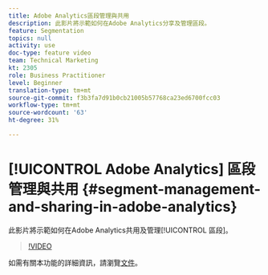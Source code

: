 ```yaml
---
title: Adobe Analytics區段管理與共用
description: 此影片將示範如何在Adobe Analytics分享及管理區段。
feature: Segmentation
topics: null
activity: use
doc-type: feature video
team: Technical Marketing
kt: 2305
role: Business Practitioner
level: Beginner
translation-type: tm+mt
source-git-commit: f3b3fa7d91b0cb21005b57768ca23ed6700fcc03
workflow-type: tm+mt
source-wordcount: '63'
ht-degree: 31%

---
```



# [!UICONTROL Adobe Analytics] 區段管理與共用  {#segment-management-and-sharing-in-adobe-analytics}

此影片將示範如何在Adobe Analytics共用及管理[!UICONTROL 區段]。

>[!VIDEO](https://video.tv.adobe.com/v/25402/?quality=12)

如需有關本功能的詳細資訊，請瀏覽[文件](https://marketing.adobe.com/resources/help/zh_TW/analytics/segment/seg_manage.html)。
